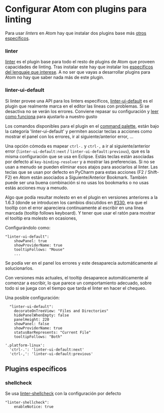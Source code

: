 # Configurar Atom con plugins para linting

Para usar _linters_ en Atom hay que instalar dos plugins base más [otros específicos](https://atomlinter.github.io/).

### linter

[linter](https://atom.io/packages/linter) es el plugin base para todo el resto de plugins de Atom que proveen capacidades de linting. Tras instalar este hay que instalar los [específicos del lenguaje que interese](http://atomlinter.github.io/). A no ser que vayas a desarrollar plugins para Atom no hay que saber nada más de este plugin.

### linter-ui-default

Si linter provee una API para los linters específicos, [linter-ui-default](https://atom.io/packages/linter-ui-default) es el plugin que realmente marca en el editor las líneas con problemas. Si se desactiva no se verán los errores. Conviene repasar su configuración y [leer como funciona](http://steelbrain.me/2017/03/13/linter-v2-released.html) para ajustarlo a nuestro gusto

Los comandos disponibles para el plugin en el [command palette](http://flight-manual.atom.io/getting-started/sections/atom-basics/#command-palette), están bajo la categoría 'linter-ui-default' y permiten asociar teclas a acciones como mostrar el panel con los errores, ir al siguiente/anterior error, ...

Una opción cómoda es mapear `ctrl-.` y `ctrl-,` a ir al siguiente/anterior error (`linter-ui-default:next` / `linter-ui-default:previous`), que es la misma configuración que se usa en Eclipse. Estás teclas están asociadas por defecto al `key-binding-resolver` y a mostrar las preferencias. Si no se usan a menudo se pueden eliminar esos atajos para asociarlos al linter. Las teclas que se usan por defecto en PyCharm para estas acciones (F2 / Shift-F2) en Atom están asociados a Siguiente/Anterior Bookmark. También puede ser una buena combinación si no usas los bookmarks o no usas estás acciones muy a menudo.

Algo que podía resultar molesto en en el plugin en versiones anteriores a la 1.6.3 (donde se introducen los cambios discutidos en [#330](https://github.com/steelbrain/linter-ui-default/issues/330), era que el tooltip con el error apareciera continuamente al escribir en una línea marcada (tooltip follows keyboard). Y tener que usar el ratón para mostrar el tooltip era molesto en ocasiones,

Configurándolo como:

```
"linter-ui-default":
    showPanel: true
    showProviderName: true
    tooltipFollows: "Mouse"
    ...
```

Se podía ver en el panel los errores y este desaparecía automáticamente al solucionarlos.

Con versiones más actuales, el tooltip desaparece automáticamente al comenzar a escribir, lo que parece un comportamiento adecuado, sobre todo si se juega con el tiempo que tarda el linter en hacer el chequeo.

Una posible configuración:

```
  "linter-ui-default":
    decorateOnTreeView: "Files and Directories"
    hidePanelWhenEmpty: false
    panelHeight: 220
    showPanel: false
    showProviderName: true
    statusBarRepresents: "Current File"
    tooltipFollows: "Both"
```

```
'.platform-linux':
  'ctrl-.': 'linter-ui-default:next'
  'ctrl-,': 'linter-ui-default:previous'
```

## Plugins específicos

### shellcheck

Se usa [linter-shellcheck](https://atom.io/packages/linter-shellcheck) con la configuración por defecto

```
"linter-shellcheck":
    enableNotice: true
```
